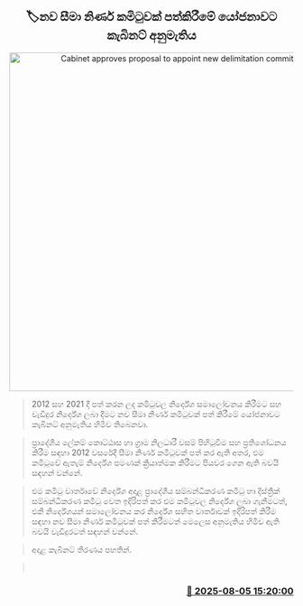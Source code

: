 <p align='center'><b><h2 align='center' title='Cabinet approves proposal to appoint new delimitation committee'>🏷නව සීමා නිර්ණ කමිටුවක් පත්කිරීමේ යෝජනාවට කැබිනට් අනුමැතිය</h2></b></p>
<p align='center'><img src='https://helakuru.sgp1.cdn.digitaloceanspaces.com/esana/images/lib/cabinet-updates[1].jpg' width='600' alt='Cabinet approves proposal to appoint new delimitation committee'></p>

> 2012 සහ 2021 දී පත් කරන ලද කමිටුවල නිර්දේශ සමාලෝචනය කිරීමට සහ වැඩිදුර නිර්දේශ ලබා දීමට නව සීමා නිර්ණ කමිටුවක් පත් කිරීමේ යෝජනාවට කැබිනට් අනුමැතිය හිමිව තිබෙනවා.

> ප්‍රාදේශීය ලේකම් කොට්ඨාස හා ග්‍රාම නිලධාරී වසම් පිහිටුවීම සහ ප්‍රතිශෝධනය කිරීම සඳහා 2012 වසරේදී සීමා නිර්ණ කමිටුවක් පත් කර ඇති අතර, එම කමිටුවේ ඇතැම් නිර්දේශ පමණක් ක්‍රියාත්මක කිරීමට පියවර ගෙන ඇති බවයි සඳහන් වන්නේ.

> එම කමිටු වාර්තාවේ නිර්දේශ අදාළ ප්‍රාදේශීය සම්බන්ධීකරණ කමිටු හා දිස්ත්‍රික් සම්බන්ධීකරණ කමිටු වෙත ඉදිරිපත් කර එම කමිටුවල නිර්දේශ ලබා ගැනීමටත්, එකී නිර්දේශයන් සමාලෝචනය කර නිර්දේශ සහිත වාර්තාවක් ඉදිරිපත් කිරීම සඳහා නව සීමා නිර්ණ කමිටුවක් පත් කිරීමටත් මෙලෙස අනුමැතිය හිමිව ඇති බවයි වැඩිදුරටත් සඳහන් වන්නේ.

> අදාළ කැබිනට් තීරණය පහතින්.

>  



<h3 align='right'><a href='https://www.helakuru.lk/esana/p/112458/'>📅 2025-08-05 15:20:00</a></h3>
